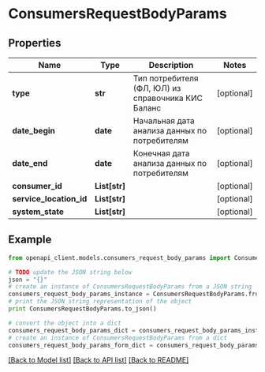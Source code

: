 # ConsumersRequestBodyParams


## Properties
Name | Type | Description | Notes
------------ | ------------- | ------------- | -------------
**type** | **str** | Тип потребителя (ФЛ, ЮЛ) из справочника КИС Баланс | [optional] 
**date_begin** | **date** | Начальная дата анализа данных по потребителям | [optional] 
**date_end** | **date** | Конечная дата анализа данных по потребителям | [optional] 
**consumer_id** | **List[str]** |  | [optional] 
**service_location_id** | **List[str]** |  | [optional] 
**system_state** | **List[str]** |  | [optional] 

## Example

```python
from openapi_client.models.consumers_request_body_params import ConsumersRequestBodyParams

# TODO update the JSON string below
json = "{}"
# create an instance of ConsumersRequestBodyParams from a JSON string
consumers_request_body_params_instance = ConsumersRequestBodyParams.from_json(json)
# print the JSON string representation of the object
print ConsumersRequestBodyParams.to_json()

# convert the object into a dict
consumers_request_body_params_dict = consumers_request_body_params_instance.to_dict()
# create an instance of ConsumersRequestBodyParams from a dict
consumers_request_body_params_form_dict = consumers_request_body_params.from_dict(consumers_request_body_params_dict)
```
[[Back to Model list]](../README.md#documentation-for-models) [[Back to API list]](../README.md#documentation-for-api-endpoints) [[Back to README]](../README.md)


